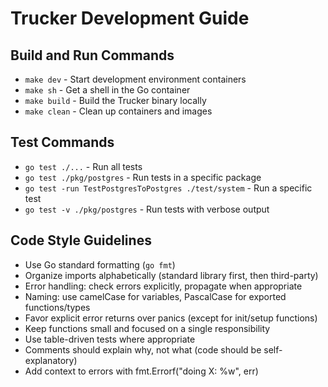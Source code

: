 # Trucker Development Guide

## Build and Run Commands
- `make dev` - Start development environment containers
- `make sh` - Get a shell in the Go container
- `make build` - Build the Trucker binary locally
- `make clean` - Clean up containers and images

## Test Commands
- `go test ./...` - Run all tests
- `go test ./pkg/postgres` - Run tests in a specific package
- `go test -run TestPostgresToPostgres ./test/system` - Run a specific test
- `go test -v ./pkg/postgres` - Run tests with verbose output

## Code Style Guidelines
- Use Go standard formatting (`go fmt`)
- Organize imports alphabetically (standard library first, then third-party)
- Error handling: check errors explicitly, propagate when appropriate
- Naming: use camelCase for variables, PascalCase for exported functions/types
- Favor explicit error returns over panics (except for init/setup functions)
- Keep functions small and focused on a single responsibility
- Use table-driven tests where appropriate
- Comments should explain why, not what (code should be self-explanatory)
- Add context to errors with fmt.Errorf("doing X: %w", err)